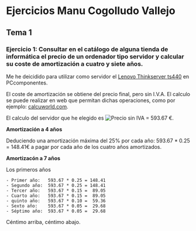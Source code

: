 # Ejercicios Manu Cogolludo Vallejo
## Tema 1
### Ejercicio 1: Consultar en el catálogo de alguna tienda de informática el precio de un ordenador tipo servidor y calcular su coste de amortización a cuatro y siete años.

Me he deicidido para utilizar como servidor el [Lenovo Thinkserver ts440](http://www.pccomponentes.com/lenovo_thinkserver_ts440_70aq_intel_xeon_e3_1225_v3_4gb.html) en PCcomponentes.

El coste de amortización se obtiene del precio final, pero sin I.V.A. El calculo se puede realizar en web que permitan dichas operaciones, como por ejemplo: [calcuworld.com](http://es.calcuworld.com/calculadoras-financieras/calculadora-iva/).

El calculo del servidor que he elegido es ![Precio sin IVA = 593.67 €](https://www.flickr.com/photos/makova65/21537934980/in/dateposted-public/).

**Amortización a 4 años**

Deduciendo una amortización máxima del 25% por cada año: 593.67 * 0.25 = 148.41€ a pagar por cada año de los cuatro años amortizados.

**Amortizacón a 7 años**

Los primeros años 

	- Primer año: 	593.67 * 0.25 = 148.41
	- Segundo año:	593.67 * 0.25 = 148.41
	- Tercer año:	593.67 * 0.15 =  89.05
	- Cuarto año:	593.67 * 0.15 =  89.05
	- quinto año:	593.67 * 0.10 =  59.36
	- Sexto año:	593.67 * 0.05 =  29.68
	- Séptimo año:	593.67 * 0.05 =  29.68

Céntimo arriba, céntimo abajo.

